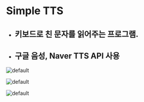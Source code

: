# Simple TTS

* ## 키보드로 친 문자를 읽어주는 프로그램.

* ## 구글 음성, Naver TTS API 사용

![default](https://user-images.githubusercontent.com/24517133/40402947-934858fe-5e89-11e8-9e55-6deb0405ffdc.png)



![default](https://user-images.githubusercontent.com/24517133/40403026-07838b1c-5e8a-11e8-8690-231faf55cbf3.png)




![default](https://user-images.githubusercontent.com/24517133/40403032-137aaaea-5e8a-11e8-84c9-ba7c8a0762f2.png)


